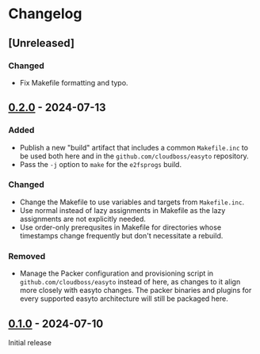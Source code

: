 # Changelog

## [Unreleased]

### Changed

- Fix Makefile formatting and typo.

## [0.2.0] - 2024-07-13

### Added

- Publish a new "build" artifact that includes a common `Makefile.inc` to be used both here and in the `github.com/cloudboss/easyto` repository.
- Pass the `-j` option to `make` for the `e2fsprogs` build.

### Changed

- Change the Makefile to use variables and targets from `Makefile.inc`.
- Use normal instead of lazy assignments in Makefile as the lazy assignments are not explicitly needed.
- Use order-only prerequsites in Makefile for directories whose timestamps change frequently but don't necessitate a rebuild.

### Removed

- Manage the Packer configuration and provisioning script in `github.com/cloudboss/easyto` instead of here, as changes to it align more closely with easyto changes. The packer binaries and plugins for every supported easyto architecture will still be packaged here.

[0.1.0]: https://github.com/cloudboss/easyto-assets/releases/tag/v0.1.0

## [0.1.0] - 2024-07-10

Initial release

[0.2.0]: https://github.com/cloudboss/easyto-assets/releases/tag/v0.2.0
[0.1.0]: https://github.com/cloudboss/easyto-assets/releases/tag/v0.1.0
